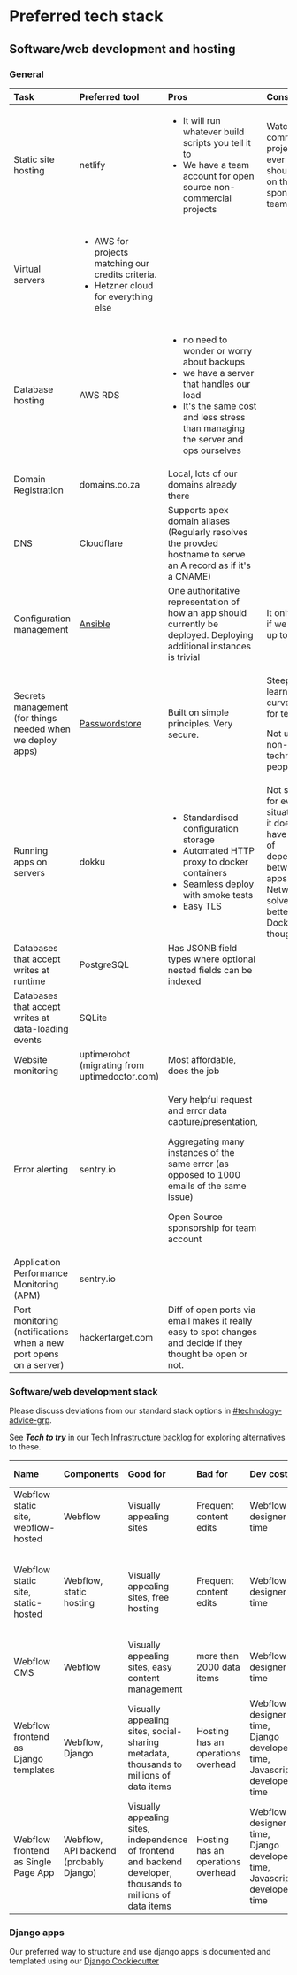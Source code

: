 # Preferred tech stack

## Software/web development and hosting

### General

<table>
  <thead>
    <tr>
      <th style="text-align:left">Task</th>
      <th style="text-align:left">Preferred tool</th>
      <th style="text-align:left">Pros</th>
      <th style="text-align:left">Cons</th>
    </tr>
  </thead>
  <tbody>
    <tr>
      <td style="text-align:left">Static site hosting</td>
      <td style="text-align:left">netlify</td>
      <td style="text-align:left">
        <ul>
          <li>It will run whatever build scripts you tell it to</li>
          <li>We have a team account for open source non-commercial projects</li>
        </ul>
      </td>
      <td style="text-align:left">Watch out - commerical projects if we ever have any should not be on the
        sponsored team</td>
    </tr>
    <tr>
      <td style="text-align:left">Virtual servers</td>
      <td style="text-align:left">
        <ul>
          <li>AWS for projects matching our credits criteria.</li>
          <li>Hetzner cloud for everything else</li>
        </ul>
      </td>
      <td style="text-align:left"></td>
      <td style="text-align:left"></td>
    </tr>
    <tr>
      <td style="text-align:left">Database hosting</td>
      <td style="text-align:left">AWS RDS</td>
      <td style="text-align:left">
        <ul>
          <li>no need to wonder or worry about backups</li>
          <li>we have a server that handles our load</li>
          <li>It&apos;s the same cost and less stress than managing the server and ops
            ourselves</li>
        </ul>
      </td>
      <td style="text-align:left"></td>
    </tr>
    <tr>
      <td style="text-align:left">Domain Registration</td>
      <td style="text-align:left">domains.co.za</td>
      <td style="text-align:left">Local, lots of our domains already there</td>
      <td style="text-align:left"></td>
    </tr>
    <tr>
      <td style="text-align:left">DNS</td>
      <td style="text-align:left">Cloudflare</td>
      <td style="text-align:left">Supports apex domain aliases (Regularly resolves the provded hostname
        to serve an A record as if it&apos;s a CNAME)</td>
      <td style="text-align:left"></td>
    </tr>
    <tr>
      <td style="text-align:left">Configuration management</td>
      <td style="text-align:left"><a href="https://github.com/OpenUpSA/ansible-config/">Ansible</a>
      </td>
      <td style="text-align:left">One authoritative representation of how an app should currently be deployed.
        Deploying additional instances is trivial</td>
      <td style="text-align:left">It only works if we keep it up to date</td>
    </tr>
    <tr>
      <td style="text-align:left">Secrets management (for things needed when we deploy apps)</td>
      <td style="text-align:left"><a href="https://github.com/OpenUpSA/secrets_store">Passwordstore</a>
      </td>
      <td style="text-align:left">Built on simple principles. Very secure.</td>
      <td style="text-align:left">
        <p>Steep learning curve even for techies.</p>
        <p>Not usable by non-technical people.</p>
      </td>
    </tr>
    <tr>
      <td style="text-align:left">Running apps on servers</td>
      <td style="text-align:left">dokku</td>
      <td style="text-align:left">
        <ul>
          <li>Standardised configuration storage</li>
          <li>Automated HTTP proxy to docker containers</li>
          <li>Seamless deploy with smoke tests</li>
          <li>Easy TLS</li>
        </ul>
      </td>
      <td style="text-align:left">Not suitable for every situation, e.g it doesn&apos;t have a notion of
        dependencies between apps. Docker Networks solves this better than Docker
        Links though.</td>
    </tr>
    <tr>
      <td style="text-align:left">Databases that accept writes at runtime</td>
      <td style="text-align:left">PostgreSQL</td>
      <td style="text-align:left">Has JSONB field types where optional nested fields can be indexed</td>
      <td
      style="text-align:left"></td>
    </tr>
    <tr>
      <td style="text-align:left">Databases that accept writes at data-loading events</td>
      <td style="text-align:left">SQLite</td>
      <td style="text-align:left"></td>
      <td style="text-align:left"></td>
    </tr>
    <tr>
      <td style="text-align:left">Website monitoring</td>
      <td style="text-align:left">uptimerobot (migrating from uptimedoctor.com)</td>
      <td style="text-align:left">Most affordable, does the job</td>
      <td style="text-align:left"></td>
    </tr>
    <tr>
      <td style="text-align:left">Error alerting</td>
      <td style="text-align:left">sentry.io</td>
      <td style="text-align:left">
        <p>Very helpful request and error data capture/presentation,</p>
        <p>Aggregating many instances of the same error (as opposed to 1000 emails
          of the same issue)</p>
        <p>Open Source sponsorship for team account</p>
      </td>
      <td style="text-align:left"></td>
    </tr>
    <tr>
      <td style="text-align:left">Application Performance Monitoring (APM)</td>
      <td style="text-align:left">sentry.io</td>
      <td style="text-align:left"></td>
      <td style="text-align:left"></td>
    </tr>
    <tr>
      <td style="text-align:left">Port monitoring (notifications when a new port opens on a server)</td>
      <td
      style="text-align:left">hackertarget.com</td>
        <td style="text-align:left">Diff of open ports via email makes it really easy to spot changes and
          decide if they thought be open or not.</td>
        <td style="text-align:left"></td>
    </tr>
  </tbody>
</table>

### Software/web development stack

Please discuss deviations from our standard stack options in [\#technology-advice-grp](https://openupsa.slack.com/archives/CBL958RME).

See _**Tech to try**_ in our [Tech Infrastructure backlog](https://trello.com/b/3lVjXyzc/tech-infrastructure) for exploring alternatives to these.

| Name | Components | Good for | Bad for | Dev costs | Running costs |
| :--- | :--- | :--- | :--- | :--- | :--- |
| Webflow static site, webflow-hosted | Webflow | Visually appealing sites | Frequent content edits | Webflow designer time | $12/m annual; $15/m monthly |
| Webflow static site, static-hosted | Webflow, static hosting | Visually appealing sites, free hosting | Frequent content edits | Webflow designer time | Free - updates require developer to redeploy \(30 minutes\) |
| Webflow CMS | Webflow | Visually appealing sites, easy content management | more than 2000 data items | Webflow designer time | $16/m annual; $20/m monthly |
| Webflow frontend as Django templates | Webflow, Django | Visually appealing sites, social-sharing metadata, thousands to millions of data items | Hosting has an operations overhead | Webflow designer time, Django developer time, Javascript developer time | ~$5 per month + hosting operations |
| Webflow frontend as Single Page App | Webflow, API backend \(probably Django\) | Visually appealing sites, independence of frontend and backend developer, thousands to millions of data items | Hosting has an operations overhead | Webflow designer time, Django developer time, Javascript developer time | ~$5 per month + hosting operations |

### Django apps

Our preferred way to structure and use django apps is documented and templated using our [Django Cookiecutter](https://github.com/OpenUpSA/cookiecutter-django-dokku)

